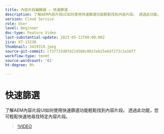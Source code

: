 ```yaml
---
title: 內容片段編輯器 — 快速篩選
description: 了解AEM內容片段UI如何使用快速篩選功能輕鬆找到內容片段。 透過此功能，您可輕鬆快速地尋找特定內容片段。
version: Cloud Service
role: User
level: Beginner
doc-type: Feature Video
last-substantial-update: 2023-05-12T00:00:00Z
jira: KT-13238
thumbnail: 3419310.jpeg
source-git-commit: cf37733d0fd22d560c8021eb25e6df273c1a16f7
workflow-type: tm+mt
source-wordcount: '61'
ht-degree: 0%

---
```



# 快速篩選

了解AEM內容片段UI如何使用快速篩選功能輕鬆找到內容片段。 透過此功能，您可輕鬆快速地尋找特定內容片段。

>[!VIDEO](https://video.tv.adobe.com/v/3419310/?learn=on)
